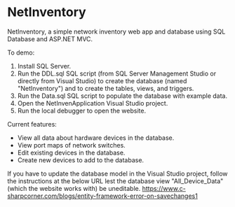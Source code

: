 # NetInventory
NetInventory, a simple network inventory web app and database using SQL Database and ASP.NET MVC. 

To demo:
  1) Install SQL Server.
  2) Run the DDL.sql SQL script (from SQL Server Management Studio or directly from Visual Studio) to create the database (named "NetInventory") and to create the tables, views, and triggers.
  3) Run the Data.sql SQL script to populate the database with example data.
  4) Open the NetInvenApplication Visual Studio project.
  5) Run the local debugger to open the website.
  
Current features:
  - View all data about hardware devices in the database.
  - View port maps of network switches.
  - Edit existing devices in the database.
  - Create new devices to add to the database. 

If you have to update the database model in the Visual Studio project, follow the instructions at the below URL lest the database view "All_Device_Data" (which the website works with) be uneditable. 
https://www.c-sharpcorner.com/blogs/entity-framework-error-on-savechanges1
